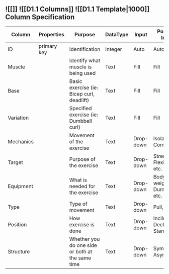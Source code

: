 ![[]]
![[D1.1 Columns]]
![[D1.1 Template|1000]]
Column Specification
---

| **Column** | Properties  | Purpose                                          | DataType | Input     | Possible Input               |
| ---------- | ----------- | ------------------------------------------------ | -------- | --------- | ---------------------------- |
| ID         | primary key | Identification                                   | Integer  | Auto      | Auto                         |
| Muscle     |             | Identify what muscle is being used               | Text     | Fill      | Fill                         |
| Base       |             | Basic exercise (ie: Bicep curl, deadlift)        | Text     | Fill      | Fill                         |
| Variation  |             | Specified exercise (ie: Dumbbell curl)           | Text     | Fill      | Fill                         |
| Mechanics  |             | Movement of the exercise                         | Text     | Drop-down | Isolation, Compound          |
| Target     |             | Purpose of the exercise                          | Text     | Drop-down | Strength, Flexibility, etc.  |
| Equipment  |             | What is needed for the exercise                  | Text     | Drop-down | Body weight, Dumbbells, etc. |
| Type       |             | Type of movement                                 | Text     | Drop-down | Pull, Push                   |
| Position   |             | How exercise is done                             | Text     | Drop-down | Incline, Decline, Standing   |
| Structure  |             | Whether you do one side or both at the same time | Text     | Drop-down | Symmetric, Asymmetric        |


